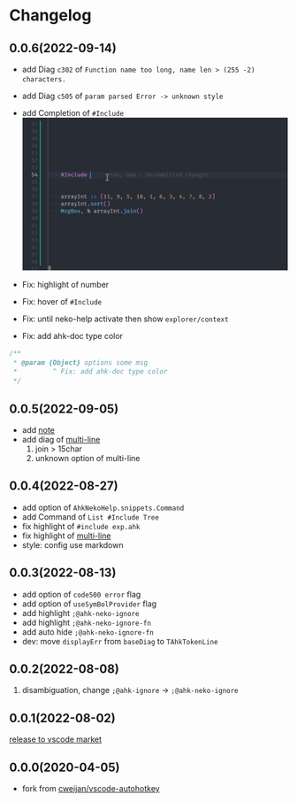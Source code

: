 # Changelog

## 0.0.6(2022-09-14)

- add Diag `c302` of `Function name too long, name len > (255 -2) characters.`
- add Diag `c505` of `param parsed Error -> unknown style`
- add Completion of `#Include`
  ![Completion of Include](image/Completion_Include.gif)

- Fix: highlight of number
- Fix: hover of `#Include`
- Fix: until neko-help activate then show `explorer/context`
- Fix: add ahk-doc type color

```js
/**
 * @param {Object} options some msg
 *         ^ Fix: add ahk-doc type color
 */
```

## 0.0.5(2022-09-05)

- add [note](./note/README.md)
- add diag of [multi-line](https://www.autohotkey.com/docs/Scripts.htm#continuation)
  1. join > 15char
  2. unknown option of multi-line

## 0.0.4(2022-08-27)

- add option of `AhkNekoHelp.snippets.Command`
- add Command of `List #Include Tree`
- fix highlight of `#include exp.ahk`
- fix highlight of [multi-line](https://www.autohotkey.com/docs/Scripts.htm#continuation)
- style: config use markdown

## 0.0.3(2022-08-13)

- add option of `code500 error` flag
- add option of `useSymBolProvider` flag
- add highlight `;@ahk-neko-ignore`
- add highlight `;@ahk-neko-ignore-fn`
- add auto hide `;@ahk-neko-ignore-fn`
- dev: move `displayErr` from `baseDiag` to `TAhkTokenLine`

## 0.0.2(2022-08-08)

1. disambiguation, change `;@ahk-ignore` -> `;@ahk-neko-ignore`

## 0.0.1(2022-08-02)

[release to vscode market](https://marketplace.visualstudio.com/items?itemName=cat1122.vscode-autohotkey-neko-help)

## 0.0.0(2020-04-05)

- fork from [cweijan/vscode-autohotkey](https://github.com/cweijan/vscode-autohotkey)
